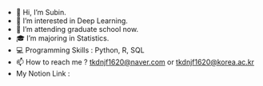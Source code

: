 - 👋 Hi, I’m Subin.
- 👀 I’m interested in Deep Learning.
- 🌱 I’m attending graduate school now.
- :mortar_board: I’m majoring in Statistics.
- :computer: Programming Skills : Python, R, SQL
- 📫 How to reach me ? tkdnjf1620@naver.com or tkdnjf1620@korea.ac.kr
- My Notion Link : 

<!---
AprilSue16/AprilSue16 is a ✨ special ✨ repository because its `README.md` (this file) appears on your GitHub profile.
You can click the Preview link to take a look at your changes.
--->
